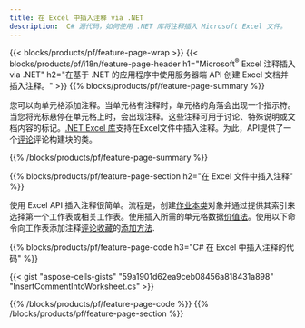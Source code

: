 ```yaml
---
title: 在 Excel 中插入注释 via .NET
description:  C# 源代码，如何使用 .NET 库将注释插入 Microsoft Excel 文件。
---
```

{{< blocks/products/pf/feature-page-wrap >}}
{{< blocks/products/pf/i18n/feature-page-header h1="Microsoft<sup>&reg;</sup> Excel 注释插入 via .NET" h2="在基于 .NET 的应用程序中使用服务器端 API 创建 Excel 文档并插入注释。" >}}
{{% blocks/products/pf/feature-page-summary %}}

您可以向单元格添加注释。当单元格有注释时，单元格的角落会出现一个指示符。当您将光标悬停在单元格上时，会出现注释。这些注释可用于讨论、特殊说明或文档内容的标记。[.NET Excel 库](/cells/zh/net/)支持在Excel文件中插入注释。为此，API提供了一个[评论](https://reference.aspose.com/cells/net/aspose.cells/comment)评论构建块的类。

{{% /blocks/products/pf/feature-page-summary %}}

{{% blocks/products/pf/feature-page-section h2="在 Excel 文件中插入注释" %}}

使用 Excel API 插入注释很简单。流程是，创建[作业本类](https://reference.aspose.com/cells/net/aspose.cells/workbook)对象并通过提供其索引来选择第一个工作表或相关工作表。使用插入所需的单元格数据[价值法](https://reference.aspose.com/cells/net/aspose.cells/cell/methods/putvalue/index)。使用以下命令向工作表添加注释[评论收藏](https://reference.aspose.com/cells/net/aspose.cells/commentcollection)的[添加方法](https://reference.aspose.com/cells/net/aspose.cells.commentcollection/add/methods/1).

{{% blocks/products/pf/feature-page-code h3="C# 在 Excel 中插入注释的代码" %}}

{{< gist "aspose-cells-gists" "59a1901d62ea9ceb08456a818431a898" "InsertCommentIntoWorksheet.cs" >}}

{{% /blocks/products/pf/feature-page-code %}}
{{% /blocks/products/pf/feature-page-section %}}
